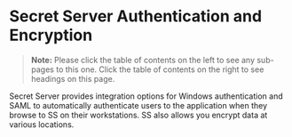 [title]: # (Authentication)
[tags]: # (Authentication)
[priority]: # (1000)

# Secret Server Authentication and Encryption

> **Note:** Please click the table of contents on the left to see any sub-pages to this one. Click the table of contents on the right to see headings on this page.

Secret Server provides integration options for Windows authentication and SAML to automatically authenticate users to the application when they browse to SS on their workstations. SS also allows you encrypt data at various locations.